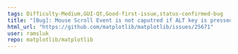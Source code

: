 ```yaml
---
tags: Difficulty-Medium,GUI-Qt,Good-first-issue,status-confirmed-bug
title: "[Bug]: Mouse Scroll Event is not caputred if ALT key is pressed"
html_url: "https://github.com/matplotlib/matplotlib/issues/25671"
user: ramsluk
repo: matplotlib/matplotlib
---
```


